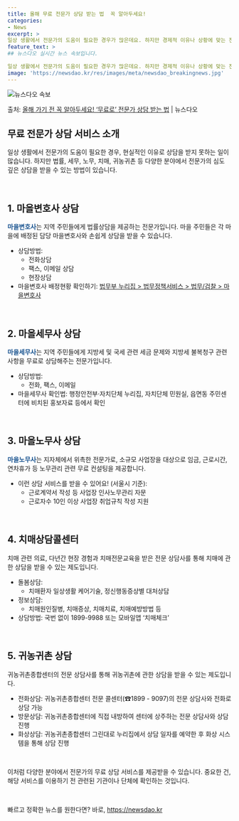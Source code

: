 ```yaml
---
title: 올해 무료 전문가 상담 받는 법  꼭 알아두세요!
categories:
- News
excerpt: >
일상 생활에서 전문가의 도움이 필요한 경우가 많은데요. 하지만 경제적 이유나 상황에 맞는 전문가를 찾지 못해…
feature_text: >
## 뉴스다오 실시간 뉴스 속보입니다.

일상 생활에서 전문가의 도움이 필요한 경우가 많은데요. 하지만 경제적 이유나 상황에 맞는 전문가를 찾지 못해…
image: 'https://newsdao.kr/res/images/meta/newsdao_breakingnews.jpg'
---
```


![뉴스다오 속보](https://newsdao.kr/res/images/meta/newsdao_breakingnews.jpg)

<p>출처: <a href="https://newsdao.kr/2893" rel="dofollow">올해 가기 전 꼭 알아두세요! ‘무료로’ 전문가 상담 받는 법</a> | 뉴스다오</p>

<h2 data-ke-size="size26">무료 전문가 상담 서비스 소개</h2>
일상 생활에서 전문가의 도움이 필요한 경우, 현실적인 이유로 상담을 받지 못하는 일이 많습니다. 하지만 법률, 세무, 노무, 치매, 귀농귀촌 등 다양한 분야에서 전문가의 심도 깊은 상담을 받을 수 있는 방법이 있습니다.<p data-ke-size="size16">&nbsp;</p>

<h2 data-ke-size="size20">1. 마을변호사 상담</h2>
<b><span style="color: #1a5490;">마을변호사</span></b>는 지역 주민들에게 법률상담을 제공하는 전문가입니다. 마을 주민들은 각 마을에 배정된 담당 마을변호사와 손쉽게 상담을 받을 수 있습니다.
<ul>
<li>상담방법:
  <ul>
  <li>전화상담</li>
  <li>팩스, 이메일 상담</li>
  <li>현장상담</li>
  </ul>
</li>
<li>마을변호사 배정현황 확인하기: <a href="https://www.law.go.kr">법무부 누리집 > 법무정책서비스 > 법무/검찰 > 마을변호사</a></li>
</ul>
<p data-ke-size="size16">&nbsp;</p>

<h2 data-ke-size="size20">2. 마을세무사 상담</h2>
<b><span style="color: #1a5490;">마을세무사</span></b>는 지역 주민들에게 지방세 및 국세 관련 세금 문제와 지방세 불복청구 관련 사항을 무료로 상담해주는 전문가입니다. 
<ul>
<li>상담방법:
  <ul>
  <li>전화, 팩스, 이메일</li>
  </ul>
</li>
<li>마을세무사 확인법: 행정안전부·자치단체 누리집, 자치단체 민원실, 읍면동 주민센터에 비치된 홍보자료 등에서 확인</li>
</ul>
<p data-ke-size="size16">&nbsp;</p>

<h2 data-ke-size="size20">3. 마을노무사 상담</h2>
<b><span style="color: #1a5490;">마을노무사</span></b>는 지자체에서 위촉한 전문가로, 소규모 사업장을 대상으로 임금, 근로시간, 연차휴가 등 노무관리 관련 무료 컨설팅을 제공합니다. 
<ul>
<li>이런 상담 서비스를 받을 수 있어요! (서울시 기준):
  <ul>
  <li>근로계약서 작성 등 사업장 인사노무관리 자문</li>
  <li>근로자수 10인 이상 사업장 취업규칙 작성 지원</li>
  </ul>
</li>
</ul>
<p data-ke-size="size16">&nbsp;</p>

<h2 data-ke-size="size20">4. 치매상담콜센터</h2>
치매 관련 의료, 다년간 현장 경험과 치매전문교육을 받은 전문 상담사를 통해 치매에 관한 상담을 받을 수 있는 제도입니다.
<ul>
<li>돌봄상담:
  <ul>
  <li>치매환자 일상생활 케어기술, 정신행동증상별 대처상담</li>
  </ul>
</li>
<li>정보상담:
  <ul>
  <li>치매원인질병, 치매증상, 치매치료, 치매예방방법 등</li>
  </ul>
</li>
<li>상담방법: 국번 없이 1899-9988 또는 모바일앱 ‘치매체크’</li>
</ul>
<p data-ke-size="size16">&nbsp;</p>

<h2 data-ke-size="size20">5. 귀농귀촌 상담</h2>
귀농귀촌종합센터의 전문 상담사를 통해 귀농귀촌에 관한 상담을 받을 수 있는 제도입니다.
<ul>
<li>전화상담: 귀농귀촌종합센터 전문 콜센터(☎1899 - 9097)의 전문 상담사와 전화로 상담 가능</li>
<li>방문상담: 귀농귀촌종합센터에 직접 내방하여 센터에 상주하는 전문 상담사와 상담 진행</li>
<li>화상상담: 귀농귀촌종합센터 그린대로 누리집에서 상담 일자를 예약한 후 화상 시스템을 통해 상담 진행</li>
</ul>
<p data-ke-size="size16">&nbsp;</p>

이처럼 다양한 분야에서 전문가의 무료 상담 서비스를 제공받을 수 있습니다. 중요한 건, 해당 서비스를 이용하기 전 관련된 기관이나 단체에 확인하는 것입니다.<p data-ke-size="size16">&nbsp;</p>

<p data-ke-size="size16"></p> 

빠르고 정확한 뉴스를 원한다면? 바로, <a href="https://newsdao.kr" rel="dofollow">https://newsdao.kr</a>


    
